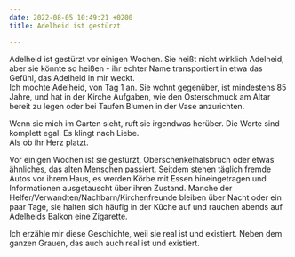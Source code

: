 ```yaml
---
date: 2022-08-05 10:49:21 +0200
title: Adelheid ist gestürzt

---
```

Adelheid ist gestürzt vor einigen Wochen. Sie heißt nicht wirklich Adelheid, aber sie könnte so heißen - ihr echter Name transportiert  in etwa das Gefühl, das Adelheid in mir weckt.  
Ich mochte Adelheid, von Tag 1 an. Sie wohnt gegenüber, ist mindestens 85 Jahre, und hat in der Kirche Aufgaben, wie den Osterschmuck am Altar bereit zu legen oder bei Taufen Blumen in der Vase anzurichten.

Wenn sie mich im Garten sieht, ruft sie irgendwas herüber. Die Worte sind komplett egal. Es klingt nach Liebe.   
Als ob ihr Herz platzt.

Vor einigen Wochen ist sie gestürzt, Oberschenkelhalsbruch oder etwas ähnliches, das alten Menschen passiert. Seitdem stehen täglich fremde Autos vor ihrem Haus, es werden Körbe mit Essen hineingetragen und Informationen ausgetauscht über ihren Zustand. Manche der Helfer/Verwandten/Nachbarn/Kirchenfreunde bleiben über Nacht oder ein paar Tage, sie halten sich häufig in der Küche auf und rauchen abends auf Adelheids Balkon eine Zigarette. 

Ich erzähle mir diese Geschichte, weil sie real ist und existiert. Neben dem ganzen Grauen, das auch auch real ist und existiert. 